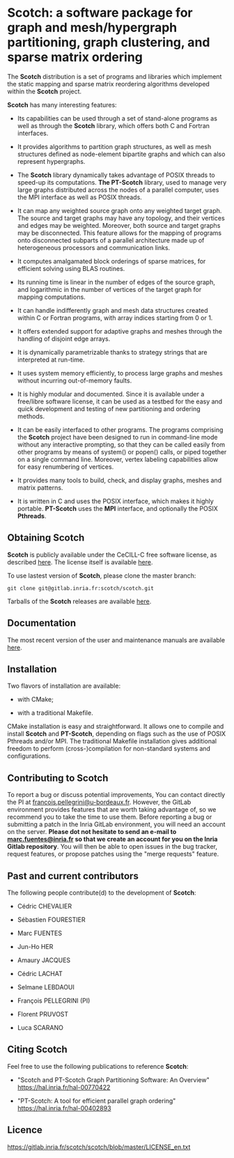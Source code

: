 Scotch: a software package for graph and mesh/hypergraph partitioning, graph clustering, and sparse matrix ordering
===================================================================================================================

The **Scotch** distribution is a set of programs and libraries which implement the static mapping and sparse matrix reordering algorithms developed within the **Scotch** project.

**Scotch** has many interesting features:

* Its capabilities can be used through a set of stand-alone programs as well as through the **Scotch** library, which offers both C and Fortran interfaces.

* It provides algorithms to partition graph structures, as well as mesh structures defined as node-element bipartite graphs and which can also represent hypergraphs.

* The **Scotch** library dynamically takes advantage of POSIX threads to speed-up its computations. **The PT-Scotch** library, used to manage very large graphs distributed across the nodes of a parallel computer, uses the MPI interface as well as POSIX threads.

* It can map any weighted source graph onto any weighted target graph. The source and target graphs may have any topology, and their vertices and edges may be weighted. Moreover, both source and target graphs may be disconnected. This feature allows for the mapping of programs onto disconnected subparts of a parallel architecture made up of heterogeneous processors and communication links.

* It computes amalgamated block orderings of sparse matrices, for efficient solving using BLAS routines.

* Its running time is linear in the number of edges of the source graph, and logarithmic in the number of vertices of the target graph for mapping computations.

* It can handle indifferently graph and mesh data structures created within C or Fortran programs, with array indices starting from 0 or 1.

* It offers extended support for adaptive graphs and meshes through the handling of disjoint edge arrays.

* It is dynamically parametrizable thanks to strategy strings that are interpreted at run-time.

* It uses system memory efficiently, to process large graphs and meshes without incurring out-of-memory faults.

* It is highly modular and documented. Since it is available under a free/libre software license, it can be used as a testbed for the easy and quick development and testing of new partitioning and ordering methods.

* It can be easily interfaced to other programs. The programs comprising the **Scotch** project have been designed to run in command-line mode without any interactive prompting, so that they can be called easily from other programs by means of system() or popen() calls, or piped together on a single command line. Moreover, vertex labeling capabilities allow for easy renumbering of vertices.

* It provides many tools to build, check, and display graphs, meshes and matrix patterns.

* It is written in C and uses the POSIX interface, which makes it highly portable. **PT-Scotch** uses the **MPI** interface, and optionally the POSIX **Pthreads**.


Obtaining Scotch
----------------

**Scotch** is publicly available under the CeCILL-C free software license, as described [here](https://gitlab.inria.fr/scotch/scotch/blob/master/LICENSE_en.txt). The license itself is available [here](https://gitlab.inria.fr/scotch/scotch/-/blob/master/doc/CeCILL-C_V1-en.txt).

To use lastest version of **Scotch**, please clone the master branch:

    git clone git@gitlab.inria.fr:scotch/scotch.git

Tarballs of the **Scotch** releases are available [here](https://gitlab.inria.fr/scotch/scotch/-/releases).

Documentation
-------------

The most recent version of the user and maintenance manuals are available [here](https://gitlab.inria.fr/scotch/scotch/tree/master/doc).

Installation
------------

Two flavors of installation are available:

* with CMake;

* with a traditional Makefile.

CMake installation is easy and straightforward. It allows one to compile and install **Scotch** and **PT-Scotch**, depending on flags such as the use of POSIX Pthreads and/or MPI. The traditional Makefile installation gives additional freedom to perform (cross-)compilation for non-standard systems and configurations.


Contributing to Scotch
----------------------

To report a bug or discuss potential improvements, You can contact directly the PI at <francois.pellegrini@u-bordeaux.fr>. However, the GitLab environment provides features that are worth taking advantage of, so we recommend you to take the time to use them. Before reporting a bug or submitting a patch in the Inria GitLab environment, you will need an account on the server.
**Please dot not hesitate to send an e-mail to <marc.fuentes@inria.fr> so that we create an account for you on the Inria Gitlab repository**. You will then be able to open issues in the bug tracker, request features, or propose patches using the "merge requests" feature.

Past and current contributors
-----------------------------

The following people contribute(d) to the development of **Scotch**:

* Cédric CHEVALIER

* Sébastien FOURESTIER

* Marc FUENTES

* Jun-Ho HER

* Amaury JACQUES

* Cédric LACHAT

* Selmane LEBDAOUI

* François PELLEGRINI (PI)

* Florent PRUVOST

* Luca SCARANO

Citing Scotch
-------------

Feel free to use the following publications to reference **Scotch**:

* "Scotch and PT-Scotch Graph Partitioning Software: An Overview"
  https://hal.inria.fr/hal-00770422

* "PT-Scotch: A tool for efficient parallel graph ordering"
  https://hal.inria.fr/hal-00402893

Licence
-------

https://gitlab.inria.fr/scotch/scotch/blob/master/LICENSE_en.txt

